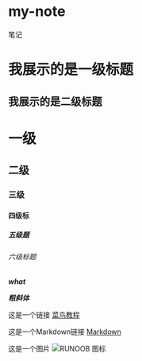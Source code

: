 # my-note
笔记

我展示的是一级标题
=================

我展示的是二级标题
-----------------


# 一级
## 二级
### 三级
#### 四级标
##### 五级题
###### 六级标题

***what***

___粗斜体___



这是一个链接 [菜鸟教程](https://www.runoob.com) 

这是一个Markdown链接 [Markdown](https://www.runoob.com/markdown/md-link.html)


这是一个图片 ![RUNOOB 图标](http://static.runoob.com/images/runoob-logo.png)
